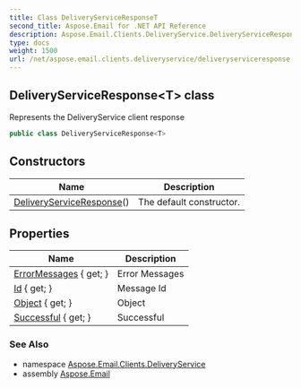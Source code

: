 ```yaml
---
title: Class DeliveryServiceResponseT
second_title: Aspose.Email for .NET API Reference
description: Aspose.Email.Clients.DeliveryService.DeliveryServiceResponse1T class. Represents the DeliveryService client response
type: docs
weight: 1500
url: /net/aspose.email.clients.deliveryservice/deliveryserviceresponse-1/
---
```

## DeliveryServiceResponse&lt;T&gt; class

Represents the DeliveryService client response

```csharp
public class DeliveryServiceResponse<T>
```

## Constructors

| Name | Description |
| --- | --- |
| [DeliveryServiceResponse](deliveryserviceresponse/)() | The default constructor. |

## Properties

| Name | Description |
| --- | --- |
| [ErrorMessages](../../aspose.email.clients.deliveryservice/deliveryserviceresponse-1/errormessages/) { get; } | Error Messages |
| [Id](../../aspose.email.clients.deliveryservice/deliveryserviceresponse-1/id/) { get; } | Message Id |
| [Object](../../aspose.email.clients.deliveryservice/deliveryserviceresponse-1/object/) { get; } | Object |
| [Successful](../../aspose.email.clients.deliveryservice/deliveryserviceresponse-1/successful/) { get; } | Successful |

### See Also

* namespace [Aspose.Email.Clients.DeliveryService](../../aspose.email.clients.deliveryservice/)
* assembly [Aspose.Email](../../)


